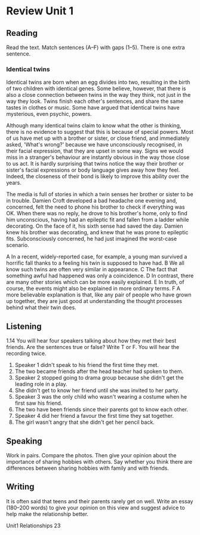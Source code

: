 # Review Unit 1

## Reading

Read the text. Match sentences (A–F) with gaps (1–5). There is one extra sentence.

### Identical twins

Identical twins are born when an egg divides into two, resulting in the birth of two children with identical genes. Some believe, however, that there is also a close connection between twins in the way they think, not just in the way they look. Twins finish each other's sentences, and share the same tastes in clothes or music. Some have argued that identical twins have mysterious, even psychic, powers.

Although many identical twins claim to know what the other is thinking, there is no evidence to suggest that this is because of special powers. Most of us have met up with a brother or sister, or close friend, and immediately asked, 'What's wrong?' because we have unconsciously recognised, in their facial expression, that they are upset in some way. Signs we would miss in a stranger's behaviour are instantly obvious in the way those close to us act. It is hardly surprising that twins notice the way their brother or sister's facial expressions or body language gives away how they feel. Indeed, the closeness of their bond is likely to improve this ability over the years.

The media is full of stories in which a twin senses her brother or sister to be in trouble. Damien Croft developed a bad headache one evening and, concerned, felt the need to phone his brother to check if everything was OK. When there was no reply, he drove to his brother's home, only to find him unconscious, having had an epileptic fit and fallen from a ladder while decorating. On the face of it, his sixth sense had saved the day. Damien knew his brother was decorating, and knew that he was prone to epileptic fits. Subconsciously concerned, he had just imagined the worst-case scenario.

A In a recent, widely-reported case, for example, a young man survived a horrific fall thanks to a feeling his twin is supposed to have had.
B We all know such twins are often very similar in appearance.
C The fact that something awful had happened was only a coincidence.
D In contrast, there are many other stories which can be more easily explained.
E In truth, of course, the events might also be explained in more ordinary terms.
F A more believable explanation is that, like any pair of people who have grown up together, they are just good at understanding the thought processes behind what their twin does.

## Listening

1.14 You will hear four speakers talking about how they met their best friends. Are the sentences true or false? Write T or F. You will hear the recording twice.

1. Speaker 1 didn't speak to his friend the first time they met.
2. The two became friends after the head teacher had spoken to them.
3. Speaker 2 stopped going to drama group because she didn't get the leading role in a play.
4. She didn't get to know her friend until she was invited to her party.
5. Speaker 3 was the only child who wasn't wearing a costume when he first saw his friend.
6. The two have been friends since their parents got to know each other.
7. Speaker 4 did her friend a favour the first time they sat together.
8. The girl wasn't angry that she didn't get her pencil back.

## Speaking

Work in pairs. Compare the photos. Then give your opinion about the importance of sharing hobbies with others. Say whether you think there are differences between sharing hobbies with family and with friends.

## Writing

It is often said that teens and their parents rarely get on well. Write an essay (180–200 words) to give your opinion on this view and suggest advice to help make the relationship better.

Unit1 Relationships 23